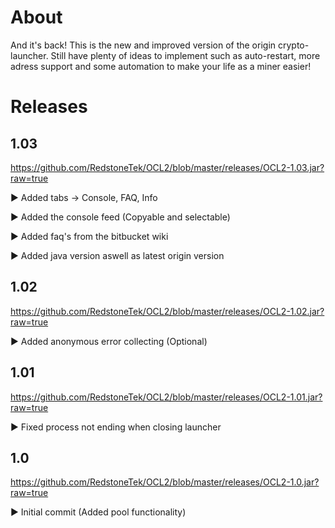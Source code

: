 # About
And it's back!
This is the new and improved version of the origin crypto-launcher.
Still have plenty of ideas to implement such as auto-restart, more adress support and some automation to make your life as a miner easier!
# Releases
## 1.03
https://github.com/RedstoneTek/OCL2/blob/master/releases/OCL2-1.03.jar?raw=true

:arrow_forward: Added tabs -> Console, FAQ, Info

:arrow_forward: Added the console feed (Copyable and selectable)

:arrow_forward: Added faq's from the bitbucket wiki

:arrow_forward: Added java version aswell as latest origin version
## 1.02
https://github.com/RedstoneTek/OCL2/blob/master/releases/OCL2-1.02.jar?raw=true

:arrow_forward: Added anonymous error collecting (Optional)
## 1.01
https://github.com/RedstoneTek/OCL2/blob/master/releases/OCL2-1.01.jar?raw=true

:arrow_forward: Fixed process not ending when closing launcher
## 1.0
https://github.com/RedstoneTek/OCL2/blob/master/releases/OCL2-1.0.jar?raw=true

:arrow_forward: Initial commit (Added pool functionality)
